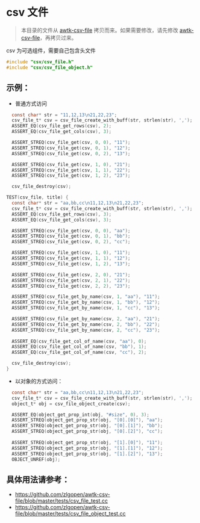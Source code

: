 # csv 文件

> 本目录的文件从 [awtk-csv-file](https://github.com/zlgopen/awtk-csv-file) 拷贝而来。如果需要修改，请先修改 [awtk-csv-file](https://github.com/zlgopen/awtk-csv-file)，再拷贝过来。

csv 为可选组件，需要自己包含头文件

```c
#include "csv/csv_file.h"
#include "csv/csv_file_object.h"
```

## 示例：

* 普通方式访问

```c
  const char* str = "11,12,13\n21,22,23";
  csv_file_t* csv = csv_file_create_with_buff(str, strlen(str), ',');
  ASSERT_EQ(csv_file_get_rows(csv), 2);
  ASSERT_EQ(csv_file_get_cols(csv), 3);

  ASSERT_STREQ(csv_file_get(csv, 0, 0), "11");
  ASSERT_STREQ(csv_file_get(csv, 0, 1), "12");
  ASSERT_STREQ(csv_file_get(csv, 0, 2), "13");

  ASSERT_STREQ(csv_file_get(csv, 1, 0), "21");
  ASSERT_STREQ(csv_file_get(csv, 1, 1), "22");
  ASSERT_STREQ(csv_file_get(csv, 1, 2), "23");

  csv_file_destroy(csv);
```

```c
TEST(csv_file, title) {
  const char* str = "aa,bb,cc\n11,12,13\n21,22,23";
  csv_file_t* csv = csv_file_create_with_buff(str, strlen(str), ',');
  ASSERT_EQ(csv_file_get_rows(csv), 3);
  ASSERT_EQ(csv_file_get_cols(csv), 3);

  ASSERT_STREQ(csv_file_get(csv, 0, 0), "aa");
  ASSERT_STREQ(csv_file_get(csv, 0, 1), "bb");
  ASSERT_STREQ(csv_file_get(csv, 0, 2), "cc");

  ASSERT_STREQ(csv_file_get(csv, 1, 0), "11");
  ASSERT_STREQ(csv_file_get(csv, 1, 1), "12");
  ASSERT_STREQ(csv_file_get(csv, 1, 2), "13");

  ASSERT_STREQ(csv_file_get(csv, 2, 0), "21");
  ASSERT_STREQ(csv_file_get(csv, 2, 1), "22");
  ASSERT_STREQ(csv_file_get(csv, 2, 2), "23");

  ASSERT_STREQ(csv_file_get_by_name(csv, 1, "aa"), "11");
  ASSERT_STREQ(csv_file_get_by_name(csv, 1, "bb"), "12");
  ASSERT_STREQ(csv_file_get_by_name(csv, 1, "cc"), "13");

  ASSERT_STREQ(csv_file_get_by_name(csv, 2, "aa"), "21");
  ASSERT_STREQ(csv_file_get_by_name(csv, 2, "bb"), "22");
  ASSERT_STREQ(csv_file_get_by_name(csv, 2, "cc"), "23");
  
  ASSERT_EQ(csv_file_get_col_of_name(csv, "aa"), 0);
  ASSERT_EQ(csv_file_get_col_of_name(csv, "bb"), 1);
  ASSERT_EQ(csv_file_get_col_of_name(csv, "cc"), 2);

  csv_file_destroy(csv);
}
```
* 以对象的方式访问：

```c
  const char* str = "aa,bb,cc\n11,12,13\n21,22,23";
  csv_file_t* csv = csv_file_create_with_buff(str, strlen(str), ',');
  object_t* obj = csv_file_object_create(csv);

  ASSERT_EQ(object_get_prop_int(obj, "#size", 0), 3); 
  ASSERT_STREQ(object_get_prop_str(obj, "[0].[0]"), "aa");
  ASSERT_STREQ(object_get_prop_str(obj, "[0].[1]"), "bb");
  ASSERT_STREQ(object_get_prop_str(obj, "[0].[2]"), "cc");
  
  ASSERT_STREQ(object_get_prop_str(obj, "[1].[0]"), "11");
  ASSERT_STREQ(object_get_prop_str(obj, "[1].[1]"), "12");
  ASSERT_STREQ(object_get_prop_str(obj, "[1].[2]"), "13");
  OBJECT_UNREF(obj);
```

## 具体用法请参考：
* https://github.com/zlgopen/awtk-csv-file/blob/master/tests/csv_file_test.cc
* https://github.com/zlgopen/awtk-csv-file/blob/master/tests/csv_file_object_test.cc
